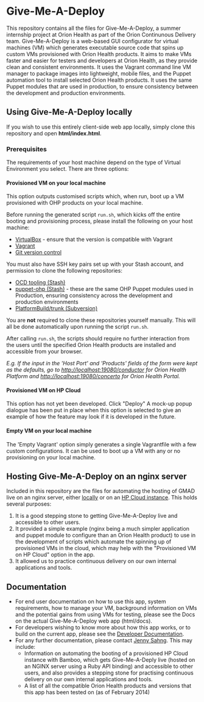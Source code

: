 # Give-Me-A-Deploy

This repository contains all the files for Give-Me-A-Deploy, a summer internship project at Orion Health as part of the Orion Continunous Delivery team. Give-Me-A-Deploy is a web-based GUI configurator for virtual machines (VM) which generates executable source code that spins up custom VMs provisioned with Orion Health products. It aims to make VMs faster and easier for testers and developers at Orion Health, as they provide clean and consistent environments. It uses the Vagrant command line VM manager to package images into lightweight, mobile files, and the Puppet automation tool to install selected Orion Health products. It uses the same Puppet modules that are used in production, to ensure consistency between the development and production environments.

## Using Give-Me-A-Deploy locally ##
If you wish to use this entirely client-side web app locally, simply clone this repository and open **html/index.html**.

### Prerequisites ###
The requirements of your host machine depend on the type of Virtual Environment you select. There are three options:

#### Provisioned VM on your local machine ####
This option outputs customised scripts which, when run, boot up a VM provisioned with OHP products on your local machine.

Before running the generated script `run.sh`, which kicks off the entire booting and provisioning process, please install the following on your host machine:

- [VirtualBox](https://www.virtualbox.org/wiki/Downloads) - ensure that the version is compatible with Vagrant
- [Vagrant](http://www.vagrantup.com/)
- [Git version control](http://git-scm.com/downloads)

You must also have SSH key pairs set up with your Stash account, and permission to clone the following repositories:

* [OCD tooling (Stash)](http://stash/projects/OCD/repos/tooling/browse)
* [puppet-ohp (Stash)](http://stash/projects/PUPPET/repos/puppet-ohp/browse) - these are the same OHP Puppet modules used in Production, ensuring consistency across the development and production environments
* [PlatformBuild/trunk (Subversion)](http://subversion/src/Orchestral/Framework/PlatformBuild/trunk)

You are **not** required to clone these repositories yourself manually. This will all be done automatically upon running the script `run.sh`.

After calling `run.sh`, the scripts should require no further interaction from the users until the specified Orion Health products are installed and accessible from your browser.

*E.g. If the input in the 'Host Port' and 'Products' fields of the form were kept as the defaults, go to [http://localhost:19080/conductor](http://localhost:19080/conductor) for Orion Health Platform and [http://localhost:19080/concerto](http://localhost:19080/concerto) for Orion Health Portal.*

#### Provisioned VM on HP Cloud ####
This option has not yet been developed. Click "Deploy" A mock-up popup dialogue has been put in place when this option is selected to give an example of how the feature may look if it is developed in the future.

#### Empty VM on your local machine ####
The 'Empty Vagrant' option simply generates a single Vagrantfile with a few custom configurations. It can be used to boot up a VM with any or no provisioning on your local machine. 

## Hosting Give-Me-A-Deploy on an nginx server ##
Included in this repository are the files for automating the hosting of GMAD live on an nginx server, either [locally](localhost/) or on an [HP Cloud instance](hpcloud/). This holds several purposes:

1. It is a good stepping stone to getting Give-Me-A-Deploy live and accessible to other users.
2. It provided a simple example (nginx being a much simpler application and puppet module to configure than an Orion Health product) to use in the development of scripts which automate the spinning up of provisioned VMs in the cloud, which may help with the "Provisioned VM on HP Cloud" option in the app.
2. It allowed us to practice continuous delivery on our own internal applications and tools.

## Documentation

* For end user documentation on how to use this app, system requirements, how to manage your VM, background information on VMs and the potential gains from using VMs for testing, please see the Docs on the actual Give-Me-A-Deploy web app (html/docs).
* For developers wishing to know more about how this app works, or to build on the current app, please see the [Developer Documentation](docs/developer_documentation.md).
* For any further documentation, please contact [Jenny Sahng](mailto:jenny.s@hotmail.co.nz). This may include:
  * Information on automating the booting of a provisioned HP Cloud instance with Bamboo, which gets Give-Me-A-Deply live (hosted on an NGINX server using a Ruby API binding) and accessible to other users, and also provides a stepping stone for practising continuous delivery on our own internal applications and tools.
  * A list of all the compatible Orion Health products and versions that this app has been tested on (as of February 2014)